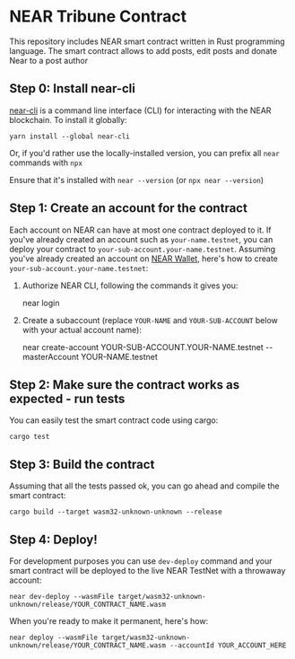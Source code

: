 NEAR Tribune Contract
====================

This repository includes NEAR smart contract written in Rust programming language.
The smart contract allows to add posts, edit posts and donate Near to a post author


Step 0: Install near-cli
------------------------

[near-cli] is a command line interface (CLI) for interacting with the NEAR blockchain. To install it globally:

    yarn install --global near-cli

Or, if you'd rather use the locally-installed version, you can prefix all `near` commands with `npx`

Ensure that it's installed with `near --version` (or `npx near --version`)


Step 1: Create an account for the contract
------------------------------------------

Each account on NEAR can have at most one contract deployed to it. If you've already created an account such as `your-name.testnet`, you can deploy your contract to `your-sub-account.your-name.testnet`. Assuming you've already created an account on [NEAR Wallet], here's how to create `your-sub-account.your-name.testnet`:

1. Authorize NEAR CLI, following the commands it gives you:

      near login

2. Create a subaccount (replace `YOUR-NAME` and `YOUR-SUB-ACCOUNT` below with your actual account name):

      near create-account YOUR-SUB-ACCOUNT.YOUR-NAME.testnet --masterAccount YOUR-NAME.testnet


Step 2: Make sure the contract works as expected - run tests
------------------------------------------------------------

You can easily test the smart contract code using cargo:

    cargo test


Step 3: Build the contract
--------------------------

Assuming that all the tests passed ok, you can go ahead and compile the smart contract:

    cargo build --target wasm32-unknown-unknown --release


Step 4: Deploy!
---------------

For development purposes you can use `dev-deploy` command and your smart contract will be deployed to the live NEAR TestNet with a throwaway account:

    near dev-deploy --wasmFile target/wasm32-unknown-unknown/release/YOUR_CONTRACT_NAME.wasm

 When you're ready to make it permanent, here's how:

    near deploy --wasmFile target/wasm32-unknown-unknown/release/YOUR_CONTRACT_NAME.wasm --accountId YOUR_ACCOUNT_HERE


  [NEAR accounts]: https://docs.near.org/docs/concepts/account
  [NEAR Wallet]: https://wallet.testnet.near.org/
  [near-cli]: https://github.com/near/near-cli

